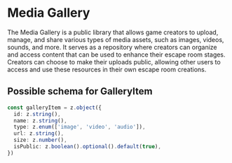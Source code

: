 # Media Gallery

The Media Gallery is a public library that allows game creators to upload, manage, and share various types of media assets, such as images, videos, sounds, and more. It serves as a repository where creators can organize and access content that can be used to enhance their escape room stages. Creators can choose to make their uploads public, allowing other users to access and use these resources in their own escape room creations.

## Possible schema for GalleryItem

```ts
const galleryItem = z.object({
  id: z.string(),
  name: z.string(),
  type: z.enum(['image', 'video', 'audio']),
  url: z.string(),
  size: z.number(),
  isPublic: z.boolean().optional().default(true),
})
```
